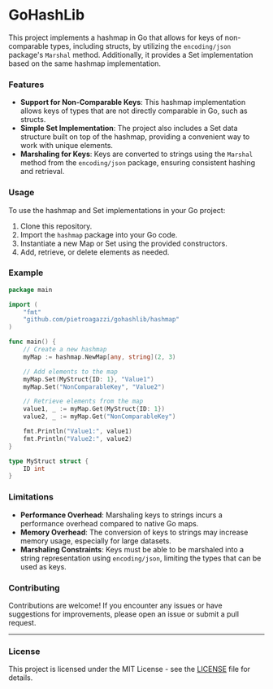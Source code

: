 # GoHashLib

This project implements a hashmap in Go that allows for keys of non-comparable types, including structs, by utilizing
the `encoding/json` package's `Marshal` method. Additionally, it provides a Set implementation based on the same hashmap
implementation.

### Features

- **Support for Non-Comparable Keys**: This hashmap implementation allows keys of types that are not directly comparable
  in Go, such as structs.
- **Simple Set Implementation**: The project also includes a Set data structure built on top of the hashmap, providing a
  convenient way to work with unique elements.
- **Marshaling for Keys**: Keys are converted to strings using the `Marshal` method from the `encoding/json` package,
  ensuring consistent hashing and retrieval.

### Usage

To use the hashmap and Set implementations in your Go project:

1. Clone this repository.
2. Import the `hashmap` package into your Go code.
3. Instantiate a new Map or Set using the provided constructors.
4. Add, retrieve, or delete elements as needed.

### Example

```go
package main

import (
	"fmt"
	"github.com/pietroagazzi/gohashlib/hashmap"
)

func main() {
	// Create a new hashmap
	myMap := hashmap.NewMap[any, string](2, 3)

	// Add elements to the map
	myMap.Set(MyStruct{ID: 1}, "Value1")
	myMap.Set("NonComparableKey", "Value2")

	// Retrieve elements from the map
	value1, _ := myMap.Get(MyStruct{ID: 1})
	value2, _ := myMap.Get("NonComparableKey")

	fmt.Println("Value1:", value1)
	fmt.Println("Value2:", value2)
}

type MyStruct struct {
	ID int
}

```

### Limitations

- **Performance Overhead**: Marshaling keys to strings incurs a performance overhead compared to native Go maps.
- **Memory Overhead**: The conversion of keys to strings may increase memory usage, especially for large datasets.
- **Marshaling Constraints**: Keys must be able to be marshaled into a string representation using `encoding/json`,
  limiting the types that can be used as keys.

### Contributing

Contributions are welcome! If you encounter any issues or have suggestions for improvements, please open an issue or
submit a pull request.

---

### License

This project is licensed under the MIT License - see the [LICENSE](LICENSE) file for details.

